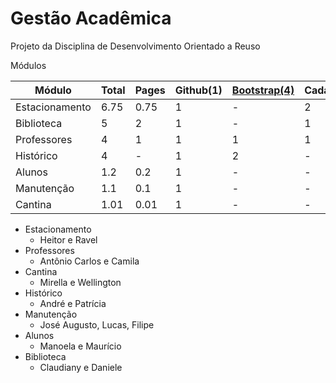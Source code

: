 Gestão Acadêmica
===============

Projeto da Disciplina de Desenvolvimento Orientado a Reuso 

Módulos
	
|Módulo  | Total | Pages| Github(1)|[Bootstrap(4)](http://getbootstrap.com/examples/starter-template/)|Cadastro(3)|Listar(2)|Salvar(5)|
|--------|-------|------|----------|-------------|-----------|---------|---------|
|Estacionamento |6.75| 0.75 | 1 | - | 2 | 2 | STORAGE(1)|
|Biblioteca | 5|  2| 1 |- | 1 | 1 |- |
|Professores| 4 |1 |1 | 1 | 1 | - | - |
|Histórico | 4 |-| 1 | 2| - | 1 |- |
|Alunos  | 1.2 | 0.2|1 | - |-  | - |- |
|Manutenção| 1.1 |0.1| 1 | - | - | - | -|
|Cantina | 1.01 |0.01 |1 |- | - | - | -|



- Estacionamento
	- 	Heitor e Ravel
- Professores
	- Antônio Carlos e Camila
- Cantina
	- Mirella e Wellington
- Histórico
	- André e Patrícia
- Manutenção
	- José Augusto, Lucas, Filipe
- Alunos
	- Manoela e Maurício
- Biblioteca
	- Claudiany e Daniele
